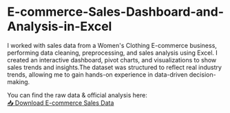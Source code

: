 # E-commerce-Sales-Dashboard-and-Analysis-in-Excel

I worked with sales data from a Women's Clothing E-commerce business, performing data cleaning, preprocessing, and sales analysis using Excel. I created an interactive dashboard, pivot charts, and visualizations to show sales trends and insights.The dataset was structured to reflect real industry trends, allowing me to gain hands-on experience in data-driven decision-making.

You can find the raw data & official analysis here:  
[📥 Download E-commerce Sales Data](https://github.com/seemaacharya/E-commerce-Sales-Data-Analysis-and-forecasting-future-sales-using-Excel/blob/main/Ecommerce_Sales_Women_Clothing.xlsx)
